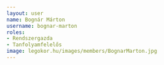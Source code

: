 ```yaml
---
layout: user
name: Bognár Márton
username: bognar-marton
roles:
- Rendszergazda
- Tanfolyamfelelős
image: legokor.hu/images/members/BognarMarton.jpg
---
```

